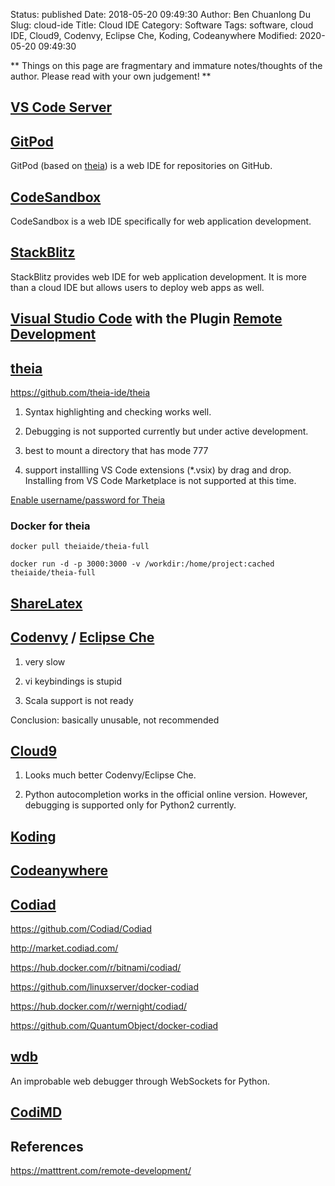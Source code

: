 Status: published
Date: 2018-05-20 09:49:30
Author: Ben Chuanlong Du
Slug: cloud-ide
Title: Cloud IDE
Category: Software
Tags: software, cloud IDE, Cloud9, Codenvy, Eclipse Che, Koding, Codeanywhere
Modified: 2020-05-20 09:49:30

**
Things on this page are
fragmentary and immature notes/thoughts of the author.
Please read with your own judgement!
**

## [VS Code Server](https://github.com/cdr/code-server)

## [GitPod](https://gitpod.io/)

GitPod (based on [theia](http://www.theia-ide.org/))
is a web IDE for repositories on GitHub.

## [CodeSandbox](https://codesandbox.io/)

CodeSandbox is a web IDE specifically for web application development.

## [StackBlitz](https://stackblitz.com/)

StackBlitz provides web IDE for web application development.
It is more than a cloud IDE
but allows users to deploy web apps as well.

## [Visual Studio Code](https://code.visualstudio.com/) with the Plugin [Remote Development](https://marketplace.visualstudio.com/items?itemName=ms-vscode-remote.vscode-remote-extensionpack)

## [theia](http://www.theia-ide.org/)

https://github.com/theia-ide/theia

1. Syntax highlighting and checking works well.

2. Debugging is not supported currently but under active development.

3. best to mount a directory that has mode 777

4. support installling VS Code extensions (*.vsix) by drag and drop.
    Installing from VS Code Marketplace is not supported at this time.

[Enable username/password for Theia](https://github.com/theia-ide/theia-apps/issues/167)

### Docker for theia
```
docker pull theiaide/theia-full
```

```
docker run -d -p 3000:3000 -v /workdir:/home/project:cached theiaide/theia-full
```

## [ShareLatex ](https://www.sharelatex.com/)


## [Codenvy](https://codenvy.io/) / [Eclipse Che](https://www.eclipse.org/che/)

1. very slow

2. vi keybindings is stupid

3. Scala support is not ready

Conclusion: basically unusable, not recommended

## [Cloud9](http://www.legendu.net/misc/blog/cloud9-tips/)

1. Looks much better Codenvy/Eclipse Che.

2. Python autocompletion works in the official online version. 
    However, debugging is supported only for Python2 currently.


## [Koding](https://www.koding.com/)

## [Codeanywhere](https://www.codeanywhere.com/)

## [Codiad](http://codiad.com/)

https://github.com/Codiad/Codiad

http://market.codiad.com/

https://hub.docker.com/r/bitnami/codiad/

https://github.com/linuxserver/docker-codiad

https://hub.docker.com/r/wernight/codiad/

https://github.com/QuantumObject/docker-codiad

## [wdb](https://github.com/Kozea/wdb)

An improbable web debugger through WebSockets for Python.

## [CodiMD](https://hackmd-ce.herokuapp.com/)

## References

https://matttrent.com/remote-development/
